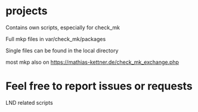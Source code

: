 # projects
Contains own scripts, especially for check_mk

Full mkp files in var/check_mk/packages

Single files can be found in the local directory

most mkp also on https://mathias-kettner.de/check_mk_exchange.php

Feel free to report issues or requests
=======
LND related scripts
